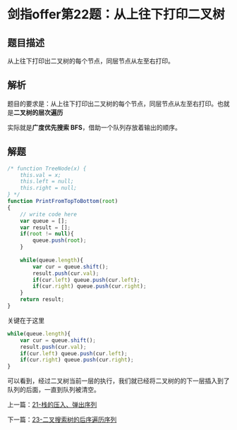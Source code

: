 # 剑指offer第22题：从上往下打印二叉树

## 题目描述

从上往下打印出二叉树的每个节点，同层节点从左至右打印。



## 解析

题目的要求是：从上往下打印出二叉树的每个节点，同层节点从左至右打印。也就是**二叉树的层次遍历**

实际就是**广度优先搜索 BFS**，借助一个队列存放着输出的顺序。



## 解题

```javascript
/* function TreeNode(x) {
    this.val = x;
    this.left = null;
    this.right = null;
} */
function PrintFromTopToBottom(root)
{
    // write code here
    var queue = [];
    var result = [];
    if(root != null){
        queue.push(root);
    }
    
    while(queue.length){
        var cur = queue.shift();
        result.push(cur.val);
        if(cur.left) queue.push(cur.left);
        if(cur.right) queue.push(cur.right);
    }
    return result;
}
```

关键在于这里

```javascript
while(queue.length){
    var cur = queue.shift();
    result.push(cur.val);
    if(cur.left) queue.push(cur.left);
    if(cur.right) queue.push(cur.right);
}
```

可以看到，经过二叉树当前一层的执行，我们就已经将二叉树的的下一层插入到了队列的后面，一直到队列被清空。

上一篇：[21-栈的压入、弹出序列](../21-栈的压入、弹出序列/)

下一篇：[23-二叉搜索树的后序遍历序列](../23-二叉搜索树的后序遍历序列/)